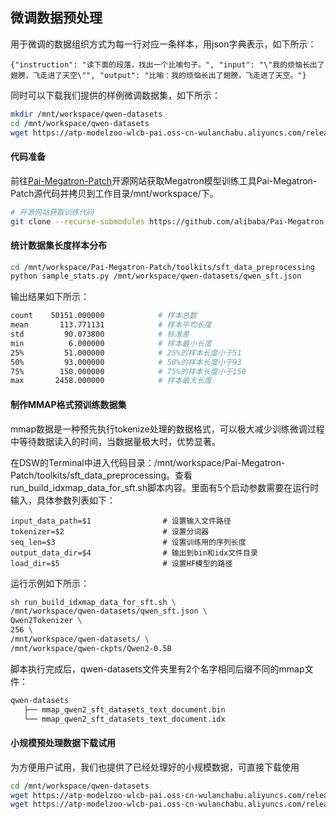 ## 微调数据预处理

用于微调的数据组织方式为每一行对应一条样本，用json字典表示，如下所示：
```shell
{"instruction": "读下面的段落，找出一个比喻句子。", "input": "\"我的烦恼长出了翅膀，飞走进了天空\"", "output": "比喻：我的烦恼长出了翅膀，飞走进了天空。"}
```
同时可以下载我们提供的样例微调数据集，如下所示：
```bash
mkdir /mnt/workspace/qwen-datasets
cd /mnt/workspace/qwen-datasets
wget https://atp-modelzoo-wlcb-pai.oss-cn-wulanchabu.aliyuncs.com/release/models/pai-megatron-patch/qwen-datasets/qwen_sft.json
```

#### 代码准备
前往[Pai-Megatron-Patch](https://github.com/alibaba/Pai-Megatron-Patch)开源网站获取Megatron模型训练工具Pai-Megatron-Patch源代码并拷贝到工作目录/mnt/workspace/下。
```bash
# 开源网站获取训练代码
git clone --recurse-submodules https://github.com/alibaba/Pai-Megatron-Patch.git
```

#### 统计数据集长度样本分布

```bash
cd /mnt/workspace/Pai-Megatron-Patch/toolkits/sft_data_preprocessing
python sample_stats.py /mnt/workspace/qwen-datasets/qwen_sft.json
```
输出结果如下所示：
```bash
count    50151.000000            # 样本总数
mean       113.771131            # 样本平均长度
std         90.073800            # 标准差
min          6.000000            # 样本最小长度
25%         51.000000            # 25%的样本长度小于51
50%         93.000000            # 50%的样本长度小于93
75%        150.000000            # 75%的样本长度小于150
max       2458.000000            # 样本最大长度
```

#### 制作MMAP格式预训练数据集
mmap数据是一种预先执行tokenize处理的数据格式，可以极大减少训练微调过程中等待数据读入的时间，当数据量极大时，优势显著。

在DSW的Terminal中进入代码目录：/mnt/workspace/Pai-Megatron-Patch/toolkits/sft_data_preprocessing。查看run_build_idxmap_data_for_sft.sh脚本内容。里面有5个启动参数需要在运行时输入，具体参数列表如下：
```
input_data_path=$1                # 设置输入文件路径
tokenizer=$2                      # 设置分词器
seq_len=$3                        # 设置训练用的序列长度
output_data_dir=$4                # 输出到bin和idx文件目录  
load_dir=$5                       # 设置HF模型的路径

```
运行示例如下所示：
```bash
sh run_build_idxmap_data_for_sft.sh \
/mnt/workspace/qwen-datasets/qwen_sft.json \
Qwen2Tokenizer \
256 \
/mnt/workspace/qwen-datasets/ \
/mnt/workspace/qwen-ckpts/Qwen2-0.5B
```
脚本执行完成后，qwen-datasets文件夹里有2个名字相同后缀不同的mmap文件：
```bash
qwen-datasets
   ├── mmap_qwen2_sft_datasets_text_document.bin
   └── mmap_qwen2_sft_datasets_text_document.idx
```

#### 小规模预处理数据下载试用
为方便用户试用，我们也提供了已经处理好的小规模数据，可直接下载使用
```bash
cd /mnt/workspace/qwen-datasets
wget https://atp-modelzoo-wlcb-pai.oss-cn-wulanchabu.aliyuncs.com/release/models/pai-megatron-patch/qwen-datasets/mmap_qwen2_sft_datasets_text_document.bin
wget https://atp-modelzoo-wlcb-pai.oss-cn-wulanchabu.aliyuncs.com/release/models/pai-megatron-patch/qwen-datasets/mmap_qwen2_sft_datasets_text_document.idx
```